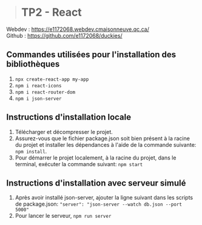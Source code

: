 ># TP2 - React

Webdev : https://e1172068.webdev.cmaisonneuve.qc.ca/ <br>
Github : https://github.com/e1172068/duckies/


## Commandes utilisées pour l'installation des bibliothèques
1. `npx create-react-app my-app`
2. `npm i react-icons`
3. `npm i react-router-dom`
4. `npm i json-server`


## Instructions d'installation locale
1. Télécharger et décompresser le projet.
2. Assurez-vous que le fichier package.json soit bien présent à la racine du projet et installer les dépendances à l'aide de la commande suivante: `npm install`.
4. Pour démarrer le projet localement, à la racine du projet, dans le terminal, exécuter la commande suivant: `npm start`

## Instructions d'installation avec serveur simulé
1. Après avoir installé json-server, ajouter la ligne suivant dans les scripts de package.json: `"server": "json-server --watch db.json --port 5000"`
2. Pour lancer le serveur, `npm run server`
